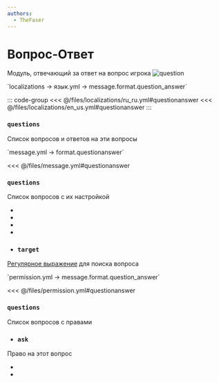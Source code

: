 ```yaml
---
authors:
  - TheFaser
---
```


# Вопрос-Ответ

Модуль, отвечающий за ответ на вопрос игрока
![question](/questionanswer.png)

[//]: # (localization)
<!--@include: @/parts/words.md#localization--> 
<!--@include: @/parts/words.md#path--> `localizations → язык.yml → message.format.question_answer`

<!--@include: @/parts/words.md#default--> 

::: code-group
<<< @/files/localizations/ru_ru.yml#questionanswer
<<< @/files/localizations/en_us.yml#questionanswer
:::

### `questions`

Список вопросов и ответов на эти вопросы


[//]: # (message.yml)
<!--@include: @/parts/words.md#setting-->
<!--@include: @/parts/words.md#path--> `message.yml → format.questionanswer`

<!--@include: @/parts/words.md#default-->
<<< @/files/message.yml#questionanswer

<!--@include: @/parts/enable.md-->

### `questions`

Список вопросов с их настройкой

- <!--@include: @/parts/range.md-->
- <!--@include: @/parts/destination.md-->
- <!--@include: @/parts/cooldown.md-->
- <!--@include: @/parts/sound.md-->
- ### `target`

[Регулярное выражение](https://javarush.com/groups/posts/regulyarnye-vyrazheniya-v-java) для поиска вопроса

[//]: # (permission.yml)
<!--@include: @/parts/words.md#permission-->
<!--@include: @/parts/words.md#path--> `permission.yml → message.format.question_answer`

<!--@include: @/parts/words.md#default-->
<<< @/files/permission.yml#questionanswer

<!--@include: @/parts/permission/permissionTier3.md-->

### `questions`

Список вопросов с правами

- ### `ask`

Право на этот вопрос

- <!--@include: @/parts/permission/sound.md-->
- <!--@include: @/parts/permission/cooldown.md-->